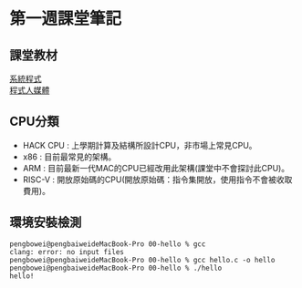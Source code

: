 # 第一週課堂筆記

## 課堂教材
[系統程式](http://programmermedia.org/root/%E9%99%B3%E9%8D%BE%E8%AA%A0/%E8%AA%B2%E7%A8%8B/%E7%B3%BB%E7%B5%B1%E7%A8%8B%E5%BC%8F/README.md)  
[程式人媒體](http://programmermedia.org/root/%E7%A8%8B%E5%BC%8F%E4%BA%BA%E5%AA%92%E9%AB%94/) 

## CPU分類
* HACK CPU : 上學期計算及結構所設計CPU，非市場上常見CPU。
* x86 : 目前最常見的架構。
* ARM : 目前最新一代MAC的CPU已經改用此架構(課堂中不會探討此CPU)。
* RISC-V : 開放原始碼的CPU(開放原始碼：指令集開放，使用指令不會被收取費用)。

## 環境安裝檢測

```
pengbowei@pengbaiweideMacBook-Pro 00-hello % gcc
clang: error: no input files
pengbowei@pengbaiweideMacBook-Pro 00-hello % gcc hello.c -o hello
pengbowei@pengbaiweideMacBook-Pro 00-hello % ./hello
hello!
```
